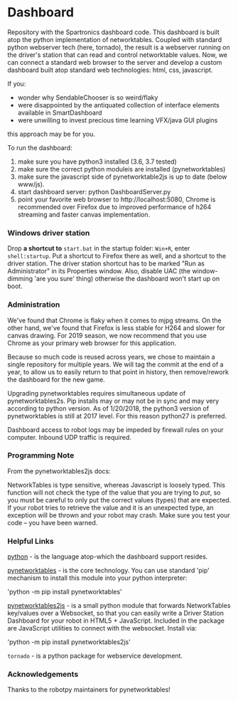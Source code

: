# Dashboard

Repository with the Spartronics dashboard code. This dashboard is built 
atop the python implementation of networktables.  Coupled with standard python
webserver tech (here, tornado), the result is a webserver running
on the driver's station that can read and control networktable values.
Now, we can connect a standard web browser to the server and develop 
a custom dashboard built atop standard web technologies: html, css, javascript.

If you:

  * wonder why SendableChooser is so weird/flaky
  * were disappointed by the antiquated collection of interface
    elements available in SmartDashboard
  * were unwilling to invest precious time learning VFX/java GUI plugins

this approach may be for you.

To run the dashboard:

  1. make sure you have python3 installed (3.6, 3.7 tested)
  2. make sure the correct python moduleis are installed (pynetworktables)
  3. make sure the javascript side of pynetworktable2js is up to date 
    (below www/js).
  3. start dashboard server: python DashboardServer.py
  4. point your favorite web browser to http://localhost:5080, Chrome
     is recommended over Firefox due to improved performance of h264
     streaming and faster canvas implementation.

### Windows driver station

Drop **a shortcut to** `start.bat` in the startup folder: `Win+R`, 
enter `shell:startup`.  Put a shortcut to Firefox there as well, and 
a shortcut to the driver station.  The driver station shortcut has to 
be marked "Run as Administrator" in its Properties window.  Also, 
disable UAC (the window-dimming 'are you sure' thing) otherwise the 
dashboard won't start up on boot.

### Administration
We've found that Chrome is flaky when it comes to mjpg streams.  On
the other hand, we've found that Firefox is less stable for H264
and slower for canvas drawing.  For 2019 season, we now recommend
that you use Chrome as your primary web browser for this application.

Because so much code is reused across years, we chose to maintain a 
single repository for multiple years. We will tag the commit at the 
end of a year, to allow us to easily return to that point in history, 
then remove/rework the dashboard for the new game.

Upgrading pynetworktables requires simultaneous update of pynetworktables2s.
Pip installs may or may not be in sync and may very according to python version.
As of 1/20/2018, the python3 version of pynetworktables is still at 2017 level.
For this reason python27 is preferred.

Dashboard access to robot logs may be impeded by firewall rules on your 
computer.  Inbound UDP traffic is required.

### Programming Note

From the pynetworktables2js docs:

  NetworkTables is type sensitive, whereas Javascript is loosely typed.
  This function will not check the type of the value that you are trying
  to *put*, so you must be careful to only put the correct values (types) 
  that are expected. If your robot tries to retrieve the value and it is an
  unexpected type, an exception will be thrown and your robot may crash.
  Make sure you test your code – you have been warned.

### Helpful Links

[python](http://python.org) - is the language atop-which the dashboard
support resides.  

[pynetworktables](https://github.com/robotpy/pynetworktables) - is
the core technology.  You can use standard 'pip' mechanism to install
this module into your python interpreter:  

'python -m pip install pynetworktables'

[pynetworktables2js](http://pynetworktables2js.readthedocs.io/en/stable/) -
is a small python module that forwards NetworkTables key/values over a 
Websocket, so that you can easily write a Driver Station Dashboard for your 
robot in HTML5 + JavaScript.  Included in the package are JavaScript utilities
to connect with the websocket.  Install via: 

'python -m pip install pynetworktables2js'

`tornado` - is a python package for webservice development.

### Acknowledgements

Thanks to the robotpy maintainers for pynetworktables!
